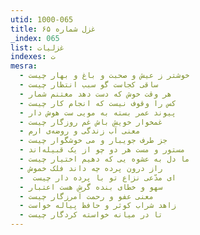 ```yaml
---
utid: 1000-065
title: غزل شماره ۶۵
_index: 065
list: غزلیات
indexes: ت
mesra:
  - خوشتر ز عیش و صحبت و باغ و بهار چیست
  - ساقی کجاست گو سبب انتظار چیست
  - هر وقت خوش که دست دهد مغتنم شمار
  - کس را وقوف نیست که انجام کار چیست
  - پیوند عمر بسته به مویی ست هوش دار
  - غمخوار خویش باش غم روزگار چیست
  - معنی آب زندگی و روضه‌ی ارم
  - جز طرف جویبار و می خوشگوار چیست
  - مستور و مست هر دو چو از یک قبیله‌اند
  - ما دل به عشوه یی که دهیم اختیار چیست
  - راز درون پرده چه داند فلک خموش
  - ‌ ای مدّعی نزاع تو با پرده دار چیست
  - سهو و خطای بنده گرش هست اعتبار
  - معنی عفو و رحمت آمرزگار چیست
  - زاهد شراب کوثر و حافظ پیاله خواست
  - تا در میانه خواسته کردگار چیست
---
```

